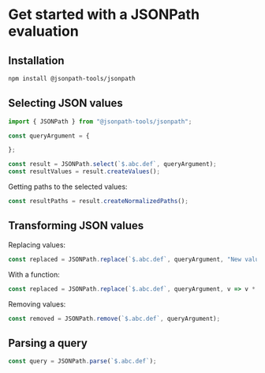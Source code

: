 # Get started with a JSONPath evaluation

## Installation

```sh
npm install @jsonpath-tools/jsonpath
```

## Selecting JSON values

```typescript
import { JSONPath } from "@jsonpath-tools/jsonpath";

const queryArgument = {

};

const result = JSONPath.select(`$.abc.def`, queryArgument);
const resultValues = result.createValues();
```

Getting paths to the selected values:
```typescript
const resultPaths = result.createNormalizedPaths();
```

## Transforming JSON values

Replacing values:

```typescript
const replaced = JSONPath.replace(`$.abc.def`, queryArgument, "New value");
```

With a function:

```typescript
const replaced = JSONPath.replace(`$.abc.def`, queryArgument, v => v * 2);
```

Removing values:

```typescript
const removed = JSONPath.remove(`$.abc.def`, queryArgument);
```

## Parsing a query

```typescript
const query = JSONPath.parse(`$.abc.def`);
```